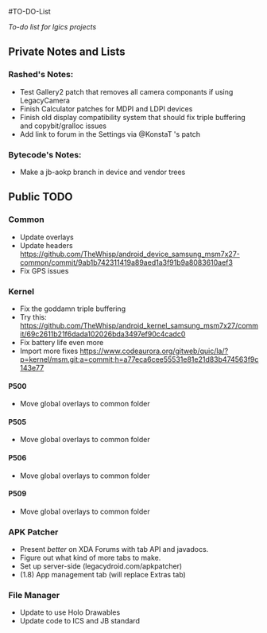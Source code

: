 #TO-DO-List

_To-do list for lgics projects_

## Private Notes and Lists

### Rashed's Notes:

 * Test Gallery2 patch that removes all camera componants if using LegacyCamera
 * Finish Calculator patches for MDPI and LDPI devices
 * Finish old display compatibility system that should fix triple buffering and copybit/gralloc issues
 * Add link to forum in the Settings via @KonstaT 's patch

### Bytecode's Notes:

 * Make a jb-aokp branch in device and vendor trees

## Public TODO

### Common

 * Update overlays
 * Update headers https://github.com/TheWhisp/android_device_samsung_msm7x27-common/commit/9ab1b742311419a89aed1a3f91b9a8083610aef3
 * Fix GPS issues

### Kernel

 * Fix the goddamn triple buffering
 * Try this: https://github.com/TheWhisp/android_kernel_samsung_msm7x27/commit/69c2611b21f6dada102026bda3497ef90c4cadc0
 * Fix battery life even more
 * Import more fixes https://www.codeaurora.org/gitweb/quic/la/?p=kernel/msm.git;a=commit;h=a77eca6cee55531e81e21d83b474563f9c143e77

#### P500

 * Move global overlays to common folder

#### P505

 * Move global overlays to common folder

#### P506

 * Move global overlays to common folder

#### P509

 * Move global overlays to common folder

### APK Patcher

 * Present _better_ on XDA Forums with tab API and javadocs.
 * Figure out what kind of more tabs to make.
 * Set up server-side (legacydroid.com/apkpatcher)
 * (1.8) App management tab (will replace Extras tab)

### File Manager

 * Update to use Holo Drawables
 * Update code to ICS and JB standard

